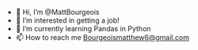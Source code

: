- 👋 Hi, I’m @MattBourgeois
- 👀 I’m interested in getting a job!
- 🌱 I’m currently learning Pandas in Python
- 📫 How to reach me Bourgeoismatthew6@gmail.com

<!---
MattBourgeois/MattBourgeois is a ✨ special ✨ repository because its `README.md` (this file) appears on your GitHub profile.
You can click the Preview link to take a look at your changes.
--->
